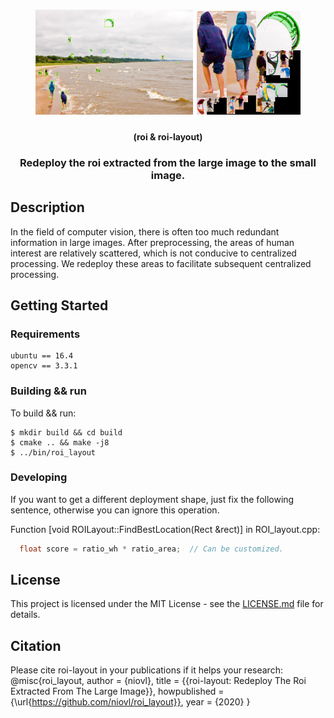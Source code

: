 <h1 align="center">
<img src="images/roi.png" width="50%" /> <img src="images/layout.png" width="33%" /> 
</h1>
<h4 align="center"> (roi   &   roi-layout) </h4>

<h3 align="center">
  Redeploy the roi extracted from the large image to the small image.
</h3>

## Description

In the field of computer vision, there is often too much redundant information in large images. After preprocessing, the areas of human interest are relatively scattered, which is not conducive to centralized processing. We redeploy these areas to facilitate subsequent centralized processing.

## Getting Started

### Requirements


    ubuntu == 16.4
    opencv == 3.3.1


### Building && run

To build && run:

```
$ mkdir build && cd build
$ cmake .. && make -j8
$ ../bin/roi_layout
```

### Developing

 If you want to get a different deployment shape, just fix the following sentence, otherwise you can ignore this operation.

Function [void ROILayout::FindBestLocation(Rect &rect)] in ROI_layout.cpp:
```c++
  float score = ratio_wh * ratio_area;  // Can be customized.
```
## License

This project is licensed under the MIT License - see the
[LICENSE.md](LICENSE.md) file for details.

## Citation

Please cite roi-layout in your publications if it helps your research:
  @misc{roi_layout,
    author =       {niovl},
    title =        {{roi-layout: Redeploy The Roi Extracted From The Large Image}},
    howpublished = {\url{https://github.com/niovl/roi_layout}},
    year =         {2020}
  }
